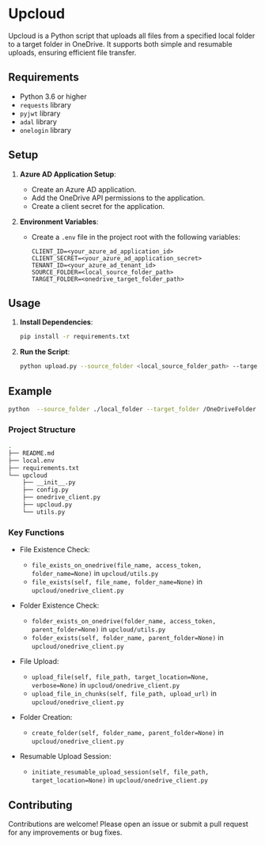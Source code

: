 # Upcloud

Upcloud is a Python script that uploads all files from a specified local folder to a target folder in OneDrive. It supports both simple and resumable uploads, ensuring efficient file transfer.

## Requirements

- Python 3.6 or higher
- `requests` library
- `pyjwt` library
- `adal` library
- `onelogin` library

## Setup

1. **Azure AD Application Setup**:
    - Create an Azure AD application.
    - Add the OneDrive API permissions to the application.
    - Create a client secret for the application.

2. **Environment Variables**:
    - Create a `.env` file in the project root with the following variables:
      ```env
      CLIENT_ID=<your_azure_ad_application_id>
      CLIENT_SECRET=<your_azure_ad_application_secret>
      TENANT_ID=<your_azure_ad_tenant_id>
      SOURCE_FOLDER=<local_source_folder_path>
      TARGET_FOLDER=<onedrive_target_folder_path>
      ```

## Usage

1. **Install Dependencies**:
    ```sh
    pip install -r requirements.txt
    ```

2. **Run the Script**:
    ```sh
    python upload.py --source_folder <local_source_folder_path> --target_folder <onedrive_target_folder_path> --client_id <your_azure_ad_application_id> --client_secret <your_azure_ad_application_secret> --tenant_id <your_azure_ad_tenant_id>
    ```

## Example

```sh
python  --source_folder ./local_folder --target_folder /OneDriveFolder --client_id your_client_id --client_secret your_client_secret --tenant_id your_tenant_id
```


### Project Structure

```sh
.
├── README.md
├── local.env
├── requirements.txt
└── upcloud
    ├── __init__.py
    ├── config.py
    ├── onedrive_client.py
    ├── upcloud.py
    └── utils.py

```

### Key Functions  

- File Existence Check:  

	- `file_exists_on_onedrive(file_name, access_token, folder_name=None)` in `upcloud/utils.py`
	- `file_exists(self, file_name, folder_name=None)` in `upcloud/onedrive_client.py`  

- Folder Existence Check:  

	- `folder_exists_on_onedrive(folder_name, access_token, parent_folder=None)` in `upcloud/utils.py`
	- `folder_exists(self, folder_name, parent_folder=None)` in `upcloud/onedrive_client.py`

- File Upload:  

	- `upload_file(self, file_path, target_location=None, verbose=None)` in `upcloud/onedrive_client.py`
	- `upload_file_in_chunks(self, file_path, upload_url)` in `upcloud/onedrive_client.py`

- Folder Creation:  

	- `create_folder(self, folder_name, parent_folder=None)` in `upcloud/onedrive_client.py`

- Resumable Upload Session:

	- `initiate_resumable_upload_session(self, file_path, target_location=None)` in `upcloud/onedrive_client.py`

## Contributing
Contributions are welcome! Please open an issue or submit a pull request for any improvements or bug fixes.